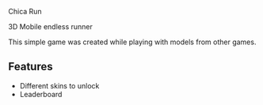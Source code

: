 
Chica Run

3D Mobile endless runner

This simple game was created while playing with models from other games.


## Features

- Different skins to unlock
- Leaderboard









